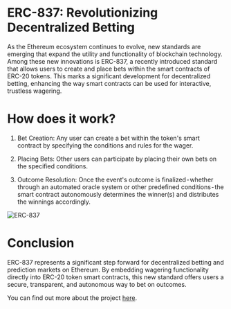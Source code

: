 
# ERC-837: Revolutionizing Decentralized Betting

As the Ethereum ecosystem continues to evolve, new standards are emerging that expand the utility and functionality of blockchain technology. Among these new innovations is ERC-837, a recently introduced standard that allows users to create and place bets within the smart contracts of ERC-20 tokens. This marks a significant development for decentralized betting, enhancing the way smart contracts can be used for interactive, trustless wagering.

# How does it work?

1. Bet Creation: Any user can create a bet within the token's smart contract by specifying the conditions and rules for the wager.

2. Placing Bets: Other users can participate by placing their own bets on the specified conditions.

3. Outcome Resolution: Once the event's outcome is finalized - whether through an automated oracle system or other predefined conditions - the smart contract autonomously determines the winner(s) and distributes the winnings accordingly.

![ERC-837](https://i.imgur.com/UfIDpea.png)

# Conclusion

ERC-837 represents a significant step forward for decentralized betting and prediction markets on Ethereum. By embedding wagering functionality directly into ERC-20 token smart contracts, this new standard offers users a secure, transparent, and autonomous way to bet on outcomes.

You can find out more about the project [here](https://837.finance/).